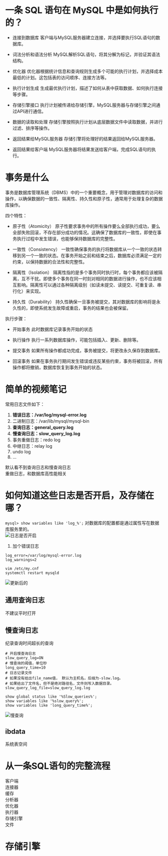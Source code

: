# 一条 SQL 语句在 MySQL 中是如何执行的？
- 连接到数据库
客户端与MySQL服务器建立连接，并选择要执行SQL语句的数据库。

- 词法分析和语法分析
MySQL解析SQL语句，将其分解为标记，并验证其语法结构。

- 优化器
优化器根据统计信息和查询规则生成多个可能的执行计划，并选择成本最低的计划。这包括表的访问顺序、连接方法等。

- 执行计划生成
生成最优执行计划，描述了如何从表中获取数据、如何执行连接等步骤。

- 存储引擎接口
执行计划被传递给存储引擎，MySQL服务器与存储引擎之间通过API进行通信。

- 数据的读取和处理
存储引擎按照执行计划从底层数据文件中读取数据，并进行过滤、排序等操作。

- 返回结果给MySQL服务器
存储引擎将处理好的结果返回给MySQL服务器。

- 返回结果给客户端
MySQL服务器将结果发送给客户端，完成SQL语句的执行。

# 事务是什么 

事务是数据库管理系统（DBMS）中的一个重要概念，用于管理对数据库的访问和操作，以确保数据的一致性、隔离性、持久性和原子性，通常用于处理复杂的数据库操作。

四个特性：

- 原子性（Atomicity）
原子性要求事务中的所有操作要么全部执行成功，要么全部失败回滚，不存在部分成功的情况。这确保了数据库的一致性，即使在事务执行过程中发生错误，也能够保持数据库的完整性。

- 一致性（Consistency）
一致性确保事务的执行将数据库从一个一致的状态转移到另一个一致的状态。在事务开始之前和结束之后，数据库必须满足一定的约束，以保持数据的合法性和完整性。

- 隔离性（Isolation）
隔离性指的是多个事务同时执行时，每个事务都应该被隔离，互不干扰。即使多个事务在同一时刻对相同的数据进行操作，也不应该相互影响。隔离性可以通过各种隔离级别（如读未提交、读提交、可重复读、串行化）来实现。

- 持久性（Durability）
持久性确保一旦事务被提交，其对数据库的影响将是永久性的，即使系统发生故障或重启，事务的结果也会被保留。

执行步骤：

- 开始事务
此时数据库记录事务开始的状态

- 执行操作
执行一系列数据库操作，可能包括插入、更新、删除等。

- 提交事务
如果所有操作都成功完成，事务被提交，将更改永久保存到数据库。

- 回滚事务
如果在事务执行期间发生错误或违反某些约束，事务将被回滚，所有操作都将撤销，数据库恢复到事务开始的状态。

# 简单的视频笔记
常用日志文件如下：
1. **错误日志：/var/log/mysql-error.log**
2. 二进制日志：/var/lib/mysql/mysql-bin
3. **查询日志：general_query.log**
4. **慢查询日志：slow_query_log.log**
5. 事务重做日志：redo log
6. 中继日志：relay log
7. undo log
8. ...

默认看不到查询日志和慢查询日志  
重做日志，和数据库高性能相关  

# 如何知道这些日志是否开启，及存储在哪？
`mysql> show variables like 'log_%';`
对数据库的配置都是通过属性写在数据库服务里的。  
![日志是否开启](./images/1.png)  
1. 加个错误日志
``` shell
log_error=/var/log/mysql-error.log
log_warnings=2
```

``` shell
vim /etc/my.cnf
systemctl restart mysqld
```
![更新后的](./images/2.png)  

## 通用查询日志  
不建议平时打开
## 慢查询日志  
纪录查询时间超长的查询  
``` shell
# 开启慢查询日志
slow_query_log=ON
# 慢查询的阈值，单位秒
long_query_time=10
# 日志记录文件
# 如果没有给出file_name值， 默认为主机名，后缀为-slow.log。
# 如果给出了文件名，但不是绝对路径名，文件则写入数据目录。
slow_query_log_file=slow_query_log.log
```

``` shell
show global status like '%Slow_queries%';
show variables like '%slow_query%';
show variables like 'long_query_time%';
```
![慢查询](./images/3.png)  

## ibdata
系统表空间  

# 从一条SQL语句的完整流程
客户端  
连接器  
缓存  
分析器  
优化器  
执行器  
存储引擎  
文件

# 存储引擎